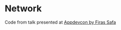 # Network

Code from talk presented at [Appdevcon by Firas Safa](https://appdevcon.nl/session/building-an-async-await-testable-mockable-network-library/)
